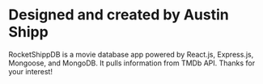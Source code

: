 # Designed and created by Austin Shipp

RocketShippDB is a movie database app powered by React.js, Express.js, Mongoose, and MongoDB.
It pulls information from TMDb API.
Thanks for your interest!
